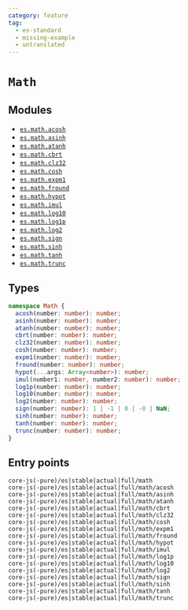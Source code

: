 ```yaml
---
category: feature
tag:
  - es-standard
  - missing-example
  - untranslated
---
```


# `Math`

## Modules

- [`es.math.acosh`](https://github.com/zloirock/core-js/blob/master/packages/core-js/modules/es.math.acosh.js)
- [`es.math.asinh`](https://github.com/zloirock/core-js/blob/master/packages/core-js/modules/es.math.asinh.js)
- [`es.math.atanh`](https://github.com/zloirock/core-js/blob/master/packages/core-js/modules/es.math.atanh.js)
- [`es.math.cbrt`](https://github.com/zloirock/core-js/blob/master/packages/core-js/modules/es.math.cbrt.js)
- [`es.math.clz32`](https://github.com/zloirock/core-js/blob/master/packages/core-js/modules/es.math.clz32.js)
- [`es.math.cosh`](https://github.com/zloirock/core-js/blob/master/packages/core-js/modules/es.math.cosh.js)
- [`es.math.expm1`](https://github.com/zloirock/core-js/blob/master/packages/core-js/modules/es.math.expm1.js)
- [`es.math.fround`](https://github.com/zloirock/core-js/blob/master/packages/core-js/modules/es.math.fround.js)
- [`es.math.hypot`](https://github.com/zloirock/core-js/blob/master/packages/core-js/modules/es.math.hypot.js)
- [`es.math.imul`](https://github.com/zloirock/core-js/blob/master/packages/core-js/modules/es.math.imul.js)
- [`es.math.log10`](https://github.com/zloirock/core-js/blob/master/packages/core-js/modules/es.math.log10.js)
- [`es.math.log1p`](https://github.com/zloirock/core-js/blob/master/packages/core-js/modules/es.math.log1p.js)
- [`es.math.log2`](https://github.com/zloirock/core-js/blob/master/packages/core-js/modules/es.math.log2.js)
- [`es.math.sign`](https://github.com/zloirock/core-js/blob/master/packages/core-js/modules/es.math.sign.js)
- [`es.math.sinh`](https://github.com/zloirock/core-js/blob/master/packages/core-js/modules/es.math.sinh.js)
- [`es.math.tanh`](https://github.com/zloirock/core-js/blob/master/packages/core-js/modules/es.math.tanh.js)
- [`es.math.trunc`](https://github.com/zloirock/core-js/blob/master/packages/core-js/modules/es.math.trunc.js)

## Types

```ts
namespace Math {
  acosh(number: number): number;
  asinh(number: number): number;
  atanh(number: number): number;
  cbrt(number: number): number;
  clz32(number: number): number;
  cosh(number: number): number;
  expm1(number: number): number;
  fround(number: number): number;
  hypot(...args: Array<number>): number;
  imul(number1: number, number2: number): number;
  log1p(number: number): number;
  log10(number: number): number;
  log2(number: number): number;
  sign(number: number): 1 | -1 | 0 | -0 | NaN;
  sinh(number: number): number;
  tanh(number: number): number;
  trunc(number: number): number;
}
```

## Entry points

```
core-js(-pure)/es|stable|actual|full/math
core-js(-pure)/es|stable|actual|full/math/acosh
core-js(-pure)/es|stable|actual|full/math/asinh
core-js(-pure)/es|stable|actual|full/math/atanh
core-js(-pure)/es|stable|actual|full/math/cbrt
core-js(-pure)/es|stable|actual|full/math/clz32
core-js(-pure)/es|stable|actual|full/math/cosh
core-js(-pure)/es|stable|actual|full/math/expm1
core-js(-pure)/es|stable|actual|full/math/fround
core-js(-pure)/es|stable|actual|full/math/hypot
core-js(-pure)/es|stable|actual|full/math/imul
core-js(-pure)/es|stable|actual|full/math/log1p
core-js(-pure)/es|stable|actual|full/math/log10
core-js(-pure)/es|stable|actual|full/math/log2
core-js(-pure)/es|stable|actual|full/math/sign
core-js(-pure)/es|stable|actual|full/math/sinh
core-js(-pure)/es|stable|actual|full/math/tanh
core-js(-pure)/es|stable|actual|full/math/trunc
```
